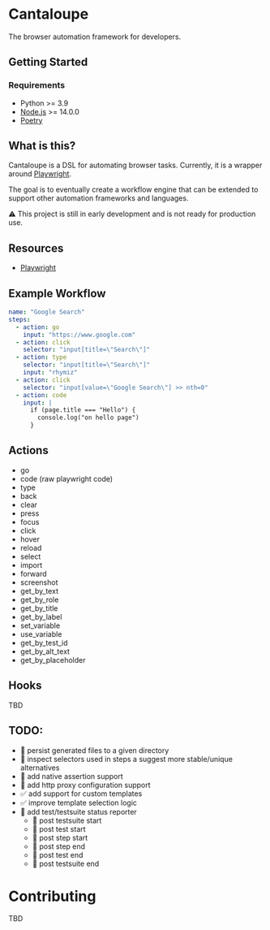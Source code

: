 # Cantaloupe

The browser automation framework for developers.

## Getting Started

### Requirements

* Python >= 3.9
* [Node.js](https://nodejs.org/en/) >= 14.0.0
* [Poetry](https://python-poetry.org/docs/#installation)


## What is this?

Cantaloupe is a DSL for automating browser tasks.
Currently, it is a wrapper around [Playwright](https://playwright.dev/docs/intro).

The goal is to eventually create a workflow engine that can be extended to support other automation frameworks and
languages.

:warning: This project is still in early development and is not ready for production use.

## Resources

* [Playwright](https://playwright.dev/docs/intro)

## Example Workflow

```yaml
name: "Google Search"
steps:
  - action: go
    input: "https://www.google.com"
  - action: click
    selector: "input[title=\"Search\"]"
  - action: type
    selector: "input[title=\"Search\"]"
    input: "rhymiz"
  - action: click
    selector: "input[value=\"Google Search\"] >> nth=0"
  - action: code
    input: |
      if (page.title === "Hello") {
        console.log("on hello page")
      }
```

## Actions

* go
* code (raw playwright code)
* type
* back
* clear
* press
* focus
* click
* hover
* reload
* select
* import
* forward
* screenshot
* get_by_text
* get_by_role
* get_by_title
* get_by_label
* set_variable
* use_variable
* get_by_test_id
* get_by_alt_text
* get_by_placeholder

## Hooks

TBD

## TODO:

* 📝 persist generated files to a given directory
* 📝 inspect selectors used in steps a suggest more stable/unique alternatives
* 📝 add native assertion support
* 📝 add http proxy configuration support
* ✅ add support for custom templates
* ✅ improve template selection logic
* 📝 add test/testsuite status reporter
    * 📝 post testsuite start
    * 📝 post test start
    * 📝 post step start
    * 📝 post step end
    * 📝 post test end
    * 📝 post testsuite end

# Contributing

TBD

